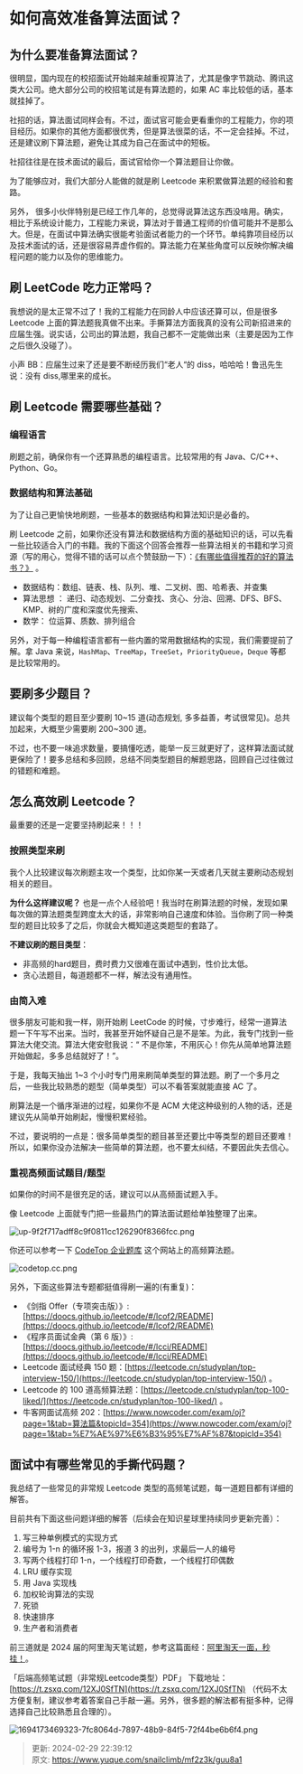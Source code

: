 # 如何高效准备算法面试？

## 为什么要准备算法面试？


很明显，国内现在的校招面试开始越来越重视算法了，尤其是像字节跳动、腾讯这类大公司。绝大部分公司的校招笔试是有算法题的，如果 AC 率比较低的话，基本就挂掉了。



社招的话，算法面试同样会有。不过，面试官可能会更看重你的工程能力，你的项目经历。如果你的其他方面都很优秀，但是算法很菜的话，不一定会挂掉。不过，还是建议刷下算法题，避免让其成为自己在面试中的短板。



社招往往是在技术面试的最后，面试官给你一个算法题目让你做。



为了能够应对，我们大部分人能做的就是刷 Leetcode 来积累做算法题的经验和套路。



另外， 很多小伙伴特别是已经工作几年的，总觉得说算法这东西没啥用。确实，相比于系统设计能力，工程能力来说，算法对于普通工程师的价值可能并不是那么大。但是，在面试中算法确实很能考验面试者能力的一个环节。单纯靠项目经历以及技术面试的话，还是很容易弄虚作假的。算法能力在某些角度可以反映你解决编程问题的能力以及你的思维能力。



## 刷 LeetCode 吃力正常吗？


我想说的是太正常不过了！我的工程能力在同龄人中应该还算可以，但是很多 Leetcode 上面的算法题我真做不出来。手撕算法方面我真的没有公司新招进来的应届生强。说实话，公司出的算法题，我自己都不一定能做出来（主要是因为工作之后很久没碰了）。



小声 BB：应届生过来了还是要不断经历我们“老人“的 diss，哈哈哈！鲁迅先生说：没有 diss,哪里来的成长。



## 刷 Leetcode 需要哪些基础？


### 编程语言


刷题之前，确保你有一个还算熟悉的编程语言。比较常用的有 Java、C/C++、Python、Go。



### 数据结构和算法基础


为了让自己更愉快地刷题，一些基本的数据结构和算法知识是必备的。



刷 Leetcode 之前，如果你还没有算法和数据结构方面的基础知识的话，可以先看一些比较适合入门的书籍。我的下面这个回答会推荐一些算法相关的书籍和学习资源（写的用心，觉得不错的话可以点个赞鼓励一下）：[《有哪些值得推荐的好的算法书？》](https://www.zhihu.com/question/323359308/answer/1545320858) 。



+ 数据结构：数组、链表、栈、队列、堆、二叉树、图、哈希表、并查集
+ 算法思想 ： 递归、动态规划、二分查找、贪心、分治、回溯、DFS、BFS、KMP、树的广度和深度优先搜索、
+ 数学： 位运算、质数、排列组合



另外，对于每一种编程语言都有一些内置的常用数据结构的实现，我们需要提前了解。拿 Java 来说，`HashMap`、`TreeMap`，`TreeSet`，`PriorityQueue`，`Deque` 等都是比较常用的。



## 要刷多少题目？


建议每个类型的题目至少要刷 10~15 道(动态规划, 多多益善，考试很常见)。总共加起来，大概至少需要刷 200~300 道。



不过，也不要一味追求数量，要搞懂吃透，能举一反三就更好了，这样算法面试就更保险了！要多总结和多回顾，总结不同类型题目的解题思路，回顾自己过往做过的错题和难题。

## 怎么高效刷 Leetcode？


最重要的还是一定要坚持刷起来！！！



### 按照类型来刷


我个人比较建议每次刷题主攻一个类型，比如你某一天或者几天就主要刷动态规划相关的题目。



**为什么这样建议呢？** 也是一点个人经验吧！我当时在刷算法题的时候，发现如果每次做的算法题类型跨度太大的话，非常影响自己速度和体验。当你刷了同一种类型的题目比较多了之后，你就会大概知道这类题型的套路了。



**不建议刷的题目类型**：



+ 非高频的hard题目，费时费力又很难在面试中遇到，性价比太低。
+ 贪心法题目，每道题都不一样，解法没有通用性。



### 由简入难


很多朋友可能和我一样，刚开始刷 LeetCode 的时候，寸步难行，经常一道算法题一下午写不出来。当时，我甚至开始怀疑自己是不是笨。为此，我专门找到一些算法大佬交流。算法大佬安慰我说：“ 不是你笨，不用灰心！你先从简单地算法题开始做起，多多总结就好了！”。



于是，我每天抽出 1~3 个小时专门用来刷简单类型的算法题。刷了一个多月之后，一些我比较熟悉的题型（简单类型）可以不看答案就能直接 AC 了。



刷算法是一个循序渐进的过程，如果你不是 ACM 大佬这种级别的人物的话，还是建议先从简单开始刷起，慢慢积累经验。



不过，要说明的一点是：很多简单类型的题目甚至还要比中等类型的题目还要难！所以，如果你没办法解决一些简单的算法题，也不要太纠结，不要因此失去信心。



### 重视高频面试题目/题型


如果你的时间不是很充足的话，建议可以从高频面试题入手。



像 Leetcode 上面就专门把一些最热门的算法面试题给单独整理了出来。



![up-9f2f717adff8c9f0811cc126290f8366fcc.png](./img/u3pjKLEmLhewPdYp/1624529285133-27aa2047-0b05-4393-89b7-b6744ae70f38-609395.png)



你还可以参考一下 [CodeTop 企业题库](https://codetop.cc/home) 这个网站上的高频算法题。



![codetop.cc.png](./img/u3pjKLEmLhewPdYp/1690965276667-9e614940-f7e9-4818-ae1f-66c2b0d969a0-677469.png)



另外，下面这些算法专题都挺值得刷一遍的(有重复)：



+ 《剑指 Offer（专项突击版）》: [https://doocs.github.io/leetcode/#/lcof2/README](https://doocs.github.io/leetcode/#/lcof2/README)
+ 《程序员面试金典（第 6 版）》: [https://doocs.github.io/leetcode/#/lcci/README](https://doocs.github.io/leetcode/#/lcci/README)
+ Leetcode 面试经典 150 题：[https://leetcode.cn/studyplan/top-interview-150/](https://leetcode.cn/studyplan/top-interview-150/) 。
+ Leetcode 的 100 道高频算法题：[https://leetcode.cn/studyplan/top-100-liked/](https://leetcode.cn/studyplan/top-100-liked/) 。
+ 牛客网面试高频 202：[https://www.nowcoder.com/exam/oj?page=1&tab=算法篇&topicId=354](https://www.nowcoder.com/exam/oj?page=1&tab=%E7%AE%97%E6%B3%95%E7%AF%87&topicId=354)



## 面试中有哪些常见的手撕代码题？


我总结了一些常见的非常规 Leetcode 类型的高频笔试题，每一道题目都有详细的解答。



目前共有下面这些问题详细的解答（后续会在知识星球里持续同步更新完善）：



1. 写三种单例模式的实现方式
2. 编号为 1-n 的循环报 1-3，报道 3 的出列，求最后一人的编号
3. 写两个线程打印 1-n，一个线程打印奇数，一个线程打印偶数
4. LRU 缓存实现
5. 用 Java 实现栈
6. 加权轮询算法的实现
7. 死锁
8. 快速排序
9. 生产者和消费者



前三道就是 2024 届的阿里淘天笔试题，参考这篇面经：[阿里淘天一面，秒挂！](https://mp.weixin.qq.com/s/DLHpyEXTHHotxEYZd8P0KQ)。



「后端高频笔试题（非常规Leetcode类型）PDF」 下载地址：[https://t.zsxq.com/12XJ0SfTN](https://t.zsxq.com/12XJ0SfTN) （代码不太方便复制，建议参考着答案自己手敲一遍。另外，很多题的解法都有挺多种，记得选择自己比较熟悉且合理的）。

<font style="color:rgb(59, 69, 78);"></font>

![1694173469323-7fc8064d-7897-48b9-84f5-72f44be6b6f4.png](./img/u3pjKLEmLhewPdYp/1694173469323-7fc8064d-7897-48b9-84f5-72f44be6b6f4-438483.png)



> 更新: 2024-02-29 22:39:12  
> 原文: <https://www.yuque.com/snailclimb/mf2z3k/guu8a1>